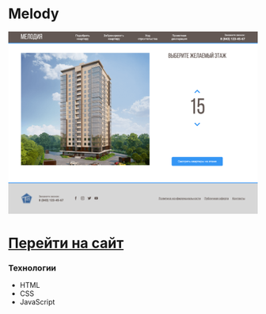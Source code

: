# Melody
![Иллюстрация к проекту](https://github.com/Dramat1st/Melody/blob/main/img/MelodyScreen.png)
# [Перейти на сайт](https://dramat1st.github.io/Melody/)
### Технологии
- HTML
- CSS
- JavaScript
